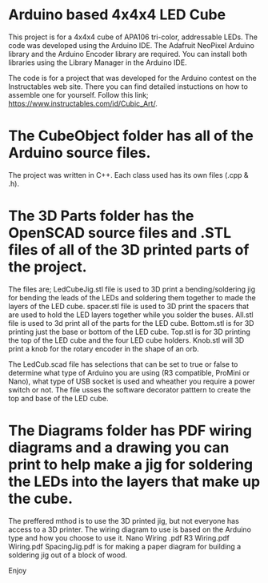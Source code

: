 # Arduino based 4x4x4 LED Cube
This project is for a 4x4x4 cube of APA106 tri-color, addressable LEDs. The code was developed using the Arduino IDE. The Adafruit NeoPixel Arduino library and the Arduino Encoder library are required. You can install both libraries using the Library Manager in the Arduino IDE.

The code is for a project that was developed for the Arduino contest on the Instructables web site. There you can find detailed instuctions on how to assemble one for yourself. Follow this link; https://www.instructables.com/id/Cubic_Art/.

# The CubeObject folder has all of the Arduino source files. 
The project was written in C++. Each class used has its own files (.cpp & .h).

# The 3D Parts folder has the OpenSCAD source files and .STL files of all of the 3D printed parts of the project. 
The files are;
    LedCubeJig.stl file is used to 3D print a bending/soldering jig for bending the leads of the LEDs and soldering them together to made the layers of the LED cube.
    spacer.stl file is used to 3D print the spacers that are used to hold the LED layers together while you solder the buses.
    All.stl file is used to 3d print all of the parts for the LED cube.
    Bottom.stl is for 3D printing just the base or bottom of the LED cube.
    Top.stl is for 3D printing the top of the LED cube and the four LED cube holders.
    Knob.stl will 3D print a knob for the rotary encoder in the shape of an orb.

The LedCub.scad file has selections that can be set to true or false to determine what type of Arduino you are using (R3 compatible, ProMini or Nano), what type of USB socket is used and wheather you require a power switch or not. The file usses the software decorator patttern to create the top and base of the LED cube.

# The Diagrams folder has PDF wiring diagrams and a drawing you can print to help make a jig for soldering the LEDs into the layers that make up the cube.
 The preffered mthod is to use the 3D printed jig, but not everyone has access to a 3D printer. The wiring diagram to use is based on the Arduino type and how you choose to use it.
    Nano Wiring .pdf
    R3 Wiring.pdf
    Wiring.pdf
    SpacingJig.pdf is for making a paper diagram for building a soldering jig out of a block of wood.


Enjoy
